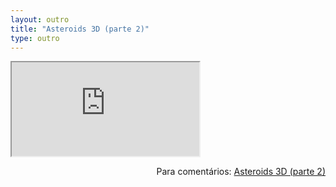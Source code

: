 ```yaml
---
layout: outro
title: "Asteroids 3D (parte 2)"
type: outro
---
```


<iframe src="https://docs.google.com/document/d/e/2PACX-1vRTK-5F7v0Ftr6XaHBCds8J-O-H2duicIP4c0A_VwzKSg0MkprmnWtFN_-Jf6Kv2BUkhcBe3h0tIySH/pub?embedded=true"></iframe>

<span style="float:right">Para comentários: [Asteroids 3D (parte 2)](https://docs.google.com/document/d/1ThP74qURDrpMAskjTa-NHxnTaVip3KVuLVNKXmW6hdg/edit?usp=sharing)</span>
